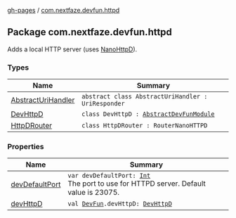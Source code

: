 [gh-pages](../index.md) / [com.nextfaze.devfun.httpd](./index.md)

## Package com.nextfaze.devfun.httpd

Adds a local HTTP server (uses [NanoHttpD](https://github.com/NanoHttpd/nanohttpd)).

### Types

| Name | Summary |
|---|---|
| [AbstractUriHandler](-abstract-uri-handler/index.md) | `abstract class AbstractUriHandler : UriResponder` |
| [DevHttpD](-dev-http-d/index.md) | `class DevHttpD : `[`AbstractDevFunModule`](../com.nextfaze.devfun.core/-abstract-dev-fun-module/index.md) |
| [HttpDRouter](-http-d-router/index.md) | `class HttpDRouter : RouterNanoHTTPD` |

### Properties

| Name | Summary |
|---|---|
| [devDefaultPort](dev-default-port.md) | `var devDefaultPort: `[`Int`](https://kotlinlang.org/api/latest/jvm/stdlib/kotlin/-int/index.html)<br>The port to use for HTTPD server. Default value is 23075. |
| [devHttpD](dev-http-d.md) | `val `[`DevFun`](../com.nextfaze.devfun.core/-dev-fun/index.md)`.devHttpD: `[`DevHttpD`](-dev-http-d/index.md) |
